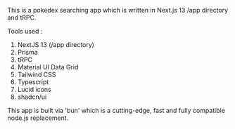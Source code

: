 This is a pokedex searching app which is written in Next.js 13 /app directory and tRPC. 

Tools used : 

1. NextJS 13 (/app directory)
2. Prisma
3. tRPC
4. Material UI Data Grid
5. Tailwind CSS
6. Typescript
7. Lucid icons
8. shadcn/ui

This app is built via 'bun' which is a cutting-edge, fast and fully compatible node.js replacement.